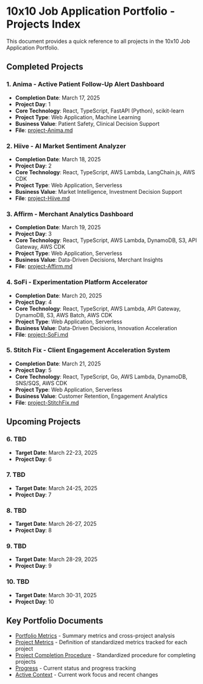 # 10x10 Job Application Portfolio - Projects Index

This document provides a quick reference to all projects in the 10x10 Job Application Portfolio.

## Completed Projects

### 1. Anima - Active Patient Follow-Up Alert Dashboard
- **Completion Date**: March 17, 2025
- **Project Day**: 1
- **Core Technology**: React, TypeScript, FastAPI (Python), scikit-learn
- **Project Type**: Web Application, Machine Learning
- **Business Value**: Patient Safety, Clinical Decision Support
- **File**: [project-Anima.md](./project-Anima.md)

### 2. Hiive - AI Market Sentiment Analyzer
- **Completion Date**: March 18, 2025
- **Project Day**: 2
- **Core Technology**: React, TypeScript, AWS Lambda, LangChain.js, AWS CDK
- **Project Type**: Web Application, Serverless
- **Business Value**: Market Intelligence, Investment Decision Support
- **File**: [project-Hiive.md](./project-Hiive.md)

### 3. Affirm - Merchant Analytics Dashboard
- **Completion Date**: March 19, 2025
- **Project Day**: 3
- **Core Technology**: React, TypeScript, AWS Lambda, DynamoDB, S3, API Gateway, AWS CDK
- **Project Type**: Web Application, Serverless
- **Business Value**: Data-Driven Decisions, Merchant Insights
- **File**: [project-Affirm.md](./project-Affirm.md)

### 4. SoFi - Experimentation Platform Accelerator
- **Completion Date**: March 20, 2025
- **Project Day**: 4
- **Core Technology**: React, TypeScript, AWS Lambda, API Gateway, DynamoDB, S3, AWS Batch, AWS CDK
- **Project Type**: Web Application, Serverless
- **Business Value**: Data-Driven Decisions, Innovation Acceleration
- **File**: [project-SoFi.md](./project-SoFi.md)

### 5. Stitch Fix - Client Engagement Acceleration System
- **Completion Date**: March 21, 2025
- **Project Day**: 5
- **Core Technology**: React, TypeScript, Go, AWS Lambda, DynamoDB, SNS/SQS, AWS CDK
- **Project Type**: Web Application, Serverless
- **Business Value**: Customer Retention, Engagement Analytics
- **File**: [project-StitchFix.md](./project-StitchFix.md)

## Upcoming Projects

### 6. TBD
- **Target Date**: March 22-23, 2025
- **Project Day**: 6

### 7. TBD
- **Target Date**: March 24-25, 2025
- **Project Day**: 7

### 8. TBD
- **Target Date**: March 26-27, 2025
- **Project Day**: 8

### 9. TBD
- **Target Date**: March 28-29, 2025
- **Project Day**: 9

### 10. TBD
- **Target Date**: March 30-31, 2025
- **Project Day**: 10

## Key Portfolio Documents

- [Portfolio Metrics](./portfolio-metrics.md) - Summary metrics and cross-project analysis
- [Project Metrics](./projectMetrics.md) - Definition of standardized metrics tracked for each project
- [Project Completion Procedure](./projectCompletionProcedure.md) - Standardized procedure for completing projects
- [Progress](./progress.md) - Current status and progress tracking
- [Active Context](./activeContext.md) - Current work focus and recent changes